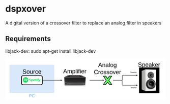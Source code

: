 # dspxover

A digital version of a crossover filter to replace an analog filter in speakers

## Requirements
libjack-dev: sudo apt-get install libjack-dev


![alt text](https://github.com/bfakhri/dspxover/blob/master/images/xover_analog.png "Training Monitor")

